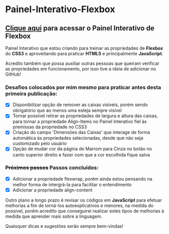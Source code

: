 # Painel-Interativo-Flexbox
## <a href="https://leonardoledo.github.io/Painel-Interativo-Flexbox/index.html" target="_blank">Clique aqui</a> para acessar o Painel Interativo de Flexbox
Painel Interativo que estou criando para treinar as propriedades de **Flexbox** do **CSS3** e aproveitando para praticar **HTML5** e principalmente **JavaScript**.
 
Acredito também que possa auxiliar outras pessoas que queiram verificar as propriedades em funcionamento, por isso tive a ideia de adicionar no GitHub!

### Desafios colocados por mim mesmo para praticar antes desta primeira publicação:
- [x] Disponibilizar opção de remover as caixas visíveis, porém sendo obrigatório que ao menos uma esteja sempre visível
- [x] Tornar possível retirar as propriedades de largura e altura das caixas, para tornar a propriedade Align-Items no Painel Interativo fiel às premissas da propriedade no CSS3
- [x] Criação do campo 'Dimensões das Caixas' que interage de forma automática às propriedades selecionadas, desde que não seja customizado pelo usuário
- [x] Opção de mudar cor da página de Marrom para Cinza no botão no canto superior direito e fazer com que a cor escolhida fique salva

### ~~Próximos passos~~ Passos concluídos: 
- [x] Adicionar a propriedade flexwrap, porém ainda estou pensando na melhor forma de intergrá-la para facilitar o entendimento 
- [x] Adicionar a propriedade align-content

Outro plano a longo prazo é revisar os códigos em **JavaScript** para efetuar melhorias a fim de torná-los autoexplicativos e menores, na medida do possível, porém acredito que conseguirei realizar estes tipos de melhorias à medida que aprender mais sobre a linguagem.

Quaisquer dicas e sugestões serão sempre bem-vindas!
